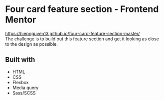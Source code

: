 # Four card feature section - Frontend Mentor

https://hiepnguyen13.github.io/four-card-feature-section-master/  
The challenge is to build out this feature section and get it looking as close to the design as possible.

## Built with

- HTML
- CSS
- Flexbox
- Media query
- Sass/SCSS
